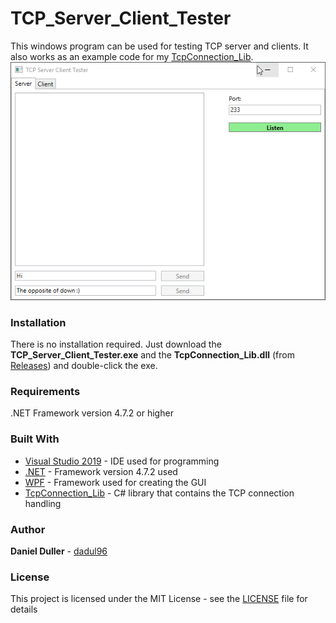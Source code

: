 # TCP_Server_Client_Tester
This windows program can be used for testing TCP server and clients. It also works as an example code for my [TcpConnection_Lib](https://github.com/dadul96/TcpConnection_Lib).
![](screenshot.gif)

### Installation
There is no installation required. Just download the **TCP_Server_Client_Tester.exe** and the **TcpConnection_Lib.dll** (from [Releases](https://github.com/dadul96/TCP_Server_Client_Tester/releases)) and double-click the exe.

### Requirements
.NET Framework version 4.7.2 or higher

### Built With
* [Visual Studio 2019](https://visualstudio.microsoft.com/) - IDE used for programming
* [.NET](https://dotnet.microsoft.com/download/dotnet-framework) - Framework version 4.7.2 used
* [WPF](https://docs.microsoft.com/en-us/dotnet/framework/wpf/) - Framework used for creating the GUI
* [TcpConnection_Lib](https://github.com/dadul96/TcpConnection_Lib) - C# library that contains the TCP connection handling

### Author
**Daniel Duller** - [dadul96](https://github.com/dadul96)

### License
This project is licensed under the MIT License - see the [LICENSE](LICENSE) file for details

